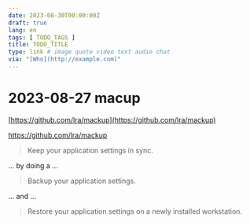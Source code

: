 ```yaml
---
date: 2023-08-30T00:00:00Z
draft: true
lang: en
tags: [ TODO_TAGS ]
title: TODO_TITLE
type: link # image quote video text audio chat
via: "[Who](http://example.com)"
---
```



# 2023-08-27 macup


[https://github.com/lra/mackup](https://github.com/lra/mackup)

https://github.com/lra/mackup

> Keep your application settings in sync.

… by doing a …

> Backup your application settings.

… and …

> Restore your application settings on a newly installed workstation.

